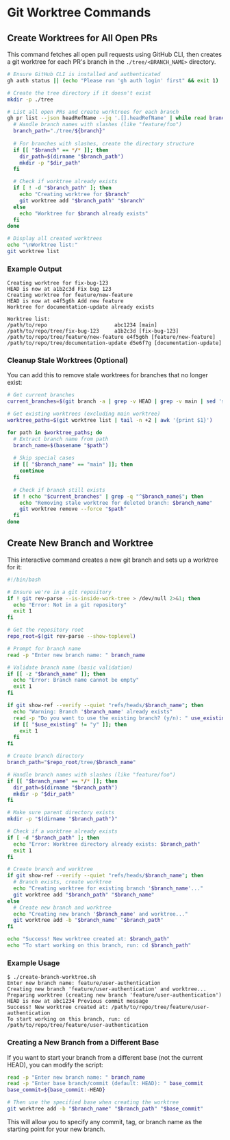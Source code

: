 # Git Worktree Commands

## Create Worktrees for All Open PRs

This command fetches all open pull requests using GitHub CLI, then creates a git worktree for each PR's branch in the `./tree/<BRANCH_NAME>` directory.

```bash
# Ensure GitHub CLI is installed and authenticated
gh auth status || (echo "Please run 'gh auth login' first" && exit 1)

# Create the tree directory if it doesn't exist
mkdir -p ./tree

# List all open PRs and create worktrees for each branch
gh pr list --json headRefName --jq '.[].headRefName' | while read branch; do
  # Handle branch names with slashes (like "feature/foo")
  branch_path="./tree/${branch}"
  
  # For branches with slashes, create the directory structure
  if [[ "$branch" == */* ]]; then
    dir_path=$(dirname "$branch_path")
    mkdir -p "$dir_path"
  fi

  # Check if worktree already exists
  if [ ! -d "$branch_path" ]; then
    echo "Creating worktree for $branch"
    git worktree add "$branch_path" "$branch"
  else
    echo "Worktree for $branch already exists"
  fi
done

# Display all created worktrees
echo "\nWorktree list:"
git worktree list
```

### Example Output

```
Creating worktree for fix-bug-123
HEAD is now at a1b2c3d Fix bug 123
Creating worktree for feature/new-feature
HEAD is now at e4f5g6h Add new feature
Worktree for documentation-update already exists

Worktree list:
/path/to/repo                      abc1234 [main]
/path/to/repo/tree/fix-bug-123     a1b2c3d [fix-bug-123]
/path/to/repo/tree/feature/new-feature e4f5g6h [feature/new-feature]
/path/to/repo/tree/documentation-update d5e6f7g [documentation-update]
```

### Cleanup Stale Worktrees (Optional)

You can add this to remove stale worktrees for branches that no longer exist:

```bash
# Get current branches
current_branches=$(git branch -a | grep -v HEAD | grep -v main | sed 's/^[ *]*//' | sed 's|remotes/origin/||' | sort | uniq)

# Get existing worktrees (excluding main worktree)
worktree_paths=$(git worktree list | tail -n +2 | awk '{print $1}')

for path in $worktree_paths; do
  # Extract branch name from path
  branch_name=$(basename "$path")
  
  # Skip special cases
  if [[ "$branch_name" == "main" ]]; then
    continue
  fi
  
  # Check if branch still exists
  if ! echo "$current_branches" | grep -q "^$branch_name$"; then
    echo "Removing stale worktree for deleted branch: $branch_name"
    git worktree remove --force "$path"
  fi
done
```

## Create New Branch and Worktree

This interactive command creates a new git branch and sets up a worktree for it:

```bash
#!/bin/bash

# Ensure we're in a git repository
if ! git rev-parse --is-inside-work-tree > /dev/null 2>&1; then
  echo "Error: Not in a git repository"
  exit 1
fi

# Get the repository root
repo_root=$(git rev-parse --show-toplevel)

# Prompt for branch name
read -p "Enter new branch name: " branch_name

# Validate branch name (basic validation)
if [[ -z "$branch_name" ]]; then
  echo "Error: Branch name cannot be empty"
  exit 1
fi

if git show-ref --verify --quiet "refs/heads/$branch_name"; then
  echo "Warning: Branch '$branch_name' already exists"
  read -p "Do you want to use the existing branch? (y/n): " use_existing
  if [[ "$use_existing" != "y" ]]; then
    exit 1
  fi
fi

# Create branch directory
branch_path="$repo_root/tree/$branch_name"

# Handle branch names with slashes (like "feature/foo")
if [[ "$branch_name" == */* ]]; then
  dir_path=$(dirname "$branch_path")
  mkdir -p "$dir_path"
fi

# Make sure parent directory exists
mkdir -p "$(dirname "$branch_path")"

# Check if a worktree already exists
if [ -d "$branch_path" ]; then
  echo "Error: Worktree directory already exists: $branch_path"
  exit 1
fi

# Create branch and worktree
if git show-ref --verify --quiet "refs/heads/$branch_name"; then
  # Branch exists, create worktree
  echo "Creating worktree for existing branch '$branch_name'..."
  git worktree add "$branch_path" "$branch_name"
else
  # Create new branch and worktree
  echo "Creating new branch '$branch_name' and worktree..."
  git worktree add -b "$branch_name" "$branch_path"
fi

echo "Success! New worktree created at: $branch_path"
echo "To start working on this branch, run: cd $branch_path"
```

### Example Usage

```
$ ./create-branch-worktree.sh
Enter new branch name: feature/user-authentication
Creating new branch 'feature/user-authentication' and worktree...
Preparing worktree (creating new branch 'feature/user-authentication')
HEAD is now at abc1234 Previous commit message
Success! New worktree created at: /path/to/repo/tree/feature/user-authentication
To start working on this branch, run: cd /path/to/repo/tree/feature/user-authentication
```

### Creating a New Branch from a Different Base

If you want to start your branch from a different base (not the current HEAD), you can modify the script:

```bash
read -p "Enter new branch name: " branch_name
read -p "Enter base branch/commit (default: HEAD): " base_commit
base_commit=${base_commit:-HEAD}

# Then use the specified base when creating the worktree
git worktree add -b "$branch_name" "$branch_path" "$base_commit"
```

This will allow you to specify any commit, tag, or branch name as the starting point for your new branch.
